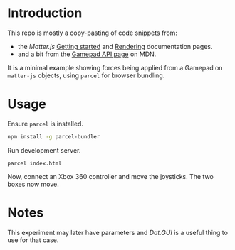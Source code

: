 
# Introduction

This repo is mostly a copy-pasting of code snippets from:
- the _Matter.js_ [Getting started](https://github.com/liabru/matter-js/wiki/Getting-started) and [Rendering](https://github.com/liabru/matter-js/wiki/Rendering) documentation pages.
- and a bit from the [Gamepad API page](https://developer.mozilla.org/en-US/docs/Web/API/Gamepad_API/Using_the_Gamepad_API) on MDN.

It is a minimal example showing forces being applied from a Gamepad on `matter-js` objects, using `parcel` for browser bundling.

# Usage

Ensure `parcel` is installed.

```bash
npm install -g parcel-bundler
```

Run development server.

```
parcel index.html
```

Now, connect an Xbox 360 controller and move the joysticks. The two boxes now move.

# Notes

This experiment may later have parameters and _Dat.GUI_ is a useful thing to use for that case.

